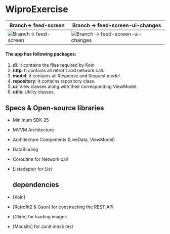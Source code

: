# WiproExercise

| Branch-> feed-screen     | Branch -> feed-screen-ui-changes   |
|------------|-------------|
| ![Branch-> feed-screen](../develop/screenshot/ScreenshotFeeds1.jpg) | ![Branch -> feed-screen-ui-changes](../develop/screenshot/ScreenshotFeeds2.jpg) |

#### The app has following packages:

1. **di**: It contains the files required by Koin
2. **http**: It contains all retrofit and network call.
3. **model**: It contains all Response and Request model.
4. **repository**: It contains repository class.
5. **ui**: View classes along with their corresponding ViewModel.
6. **utils**: Utility classes.

## Specs & Open-source libraries
- Minimum SDK 25
- MVVM Architecture
- Architecture Components (LiveData, ViewModel)
- DataBinding
- Coroutine for Network call
- Listadapter for List

  ## dependencies
- [Koin]
- [Retrofit2 & Gson] for constructing the REST API
- [Glide] for loading images
- [Mockito] for Junit mock test

